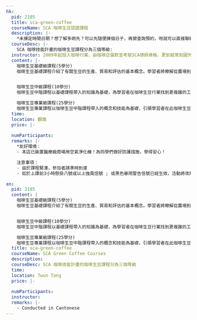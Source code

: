 ```yaml
---
hk:
  pid: 2105
  title: sca-green-coffee
  courseName: SCA 咖啡生豆認證課程
  description: |-
    *未揀定時間日期？想了解多啲先？可以先隨便揀個日子，再撳查詢預約，咁就可以直接聯絡導師了解多啲先再決定啦！
  courseDesc: |-
    SCA 咖啡技能計畫的咖啡生豆課程分為三個等級:
  instructor: 2009年起投入咖啡行業，由咖啡店餐飲至考取SCA導師資格，更到經常到國外做考察深入研究咖啡，喜歡把咖啡知識分享給家。曾為大小企業、學校、機構、各大媒體分享咖啡知識。十年以上經驗，萬勿錯過這不一樣的咖啡體驗！
  content: |-
    咖啡生豆基礎級課程(5學分)
    咖啡生豆基礎課程介紹了有關生豆的生產、貿易和評估的基本概念。學習者將暸解從農場到烘焙商的精品咖啡供應鏈， 包含種植、採收、製程、乾燥、運輸、儲存和配送。在此供應鏈中，學員將更深入瞭解咖啡種植、處理、分級、貿易和 建檔管理的原理，實務操作學習的目標和練習，使學員能習得對咖啡生豆進行基本的評估。筆試則依據此基礎課程的學 習目標進行理論知識的測驗。


    咖啡生豆中級課程(10學分)
    咖啡生豆中階課程以基礎課程帶入的知識為基礎，為學習者在咖啡生豆行業找到更複雜的工作職能做好準備。學員將更深入、更平衡的暸解到植物學、農業學、季節性、製程、靜置、運輸、儲存、去咖啡因、市場、認證、交易和品質差異化，也包含了咖啡生豆契約涉及到的分級、瑕疵和正面風味等。筆試測試中階課程的知識面，而術科操作考試將評估學 員對於咖啡尺寸分級的評估能力，辨別物理性瑕疵，依據處理法、物種和亞種進行樣品的目測區分，檢測感官瑕疵風味， 並且執行樣品分析的基本程序。

    咖啡生豆專業級課程(25學分)
    咖啡生豆專業課程以咖啡生豆中階課程帶入的概念和技能為基礎，引領學習者在此咖啡生豆行業中擔任管理職務做好準 備。此互動課程涵括了咖啡植物學、氣候變化的影響、農場管理、製程方式、常見的感官瑕疵、樣本分析、與生豆交易 相關的期貨市場、建檔管理、咖啡生豆生產成本、契約評估、目標採購計畫、供應商評估和第三方認證等關鍵要素。筆 試將測試專業課程的知識面，而術科操作考試將評估學員識別感官瑕疵風味、一致性的執行樣本評測、為客戶制定標準、 分析樣本和做出採購決定的能力。
  time: 
  location: 觀塘
  price: |-
   
  numParticipants:
  remarks: |-
    *友好環境：
    - 本店已裝置醫療級商場用空氣淨化機！為同學們做好防護措施，學得安心！

    注意事項：
    - 由於課程緊湊，參加者請準時到達
    - 如於上課前3小時懸掛八號或以上強風信號 ; 或黑色暴雨警告信號已經生效，活動將改期

en:
  pid: 2105
  content: |
    咖啡生豆基礎級課程(5學分)
    咖啡生豆基礎課程介紹了有關生豆的生產、貿易和評估的基本概念。學習者將暸解從農場到烘焙商的精品咖啡供應鏈， 包含種植、採收、製程、乾燥、運輸、儲存和配送。在此供應鏈中，學員將更深入瞭解咖啡種植、處理、分級、貿易和 建檔管理的原理，實務操作學習的目標和練習，使學員能習得對咖啡生豆進行基本的評估。筆試則依據此基礎課程的學 習目標進行理論知識的測驗。


    咖啡生豆中級課程(10學分)
    咖啡生豆中階課程以基礎課程帶入的知識為基礎，為學習者在咖啡生豆行業找到更複雜的工作職能做好準備。學員將更深入、更平衡的暸解到植物學、農業學、季節性、製程、靜置、運輸、儲存、去咖啡因、市場、認證、交易和品質差異化，也包含了咖啡生豆契約涉及到的分級、瑕疵和正面風味等。筆試測試中階課程的知識面，而術科操作考試將評估學 員對於咖啡尺寸分級的評估能力，辨別物理性瑕疵，依據處理法、物種和亞種進行樣品的目測區分，檢測感官瑕疵風味， 並且執行樣品分析的基本程序。

    咖啡生豆專業級課程(25學分)
    咖啡生豆專業課程以咖啡生豆中階課程帶入的概念和技能為基礎，引領學習者在此咖啡生豆行業中擔任管理職務做好準 備。此互動課程涵括了咖啡植物學、氣候變化的影響、農場管理、製程方式、常見的感官瑕疵、樣本分析、與生豆交易 相關的期貨市場、建檔管理、咖啡生豆生產成本、契約評估、目標採購計畫、供應商評估和第三方認證等關鍵要素。筆 試將測試專業課程的知識面，而術科操作考試將評估學員識別感官瑕疵風味、一致性的執行樣本評測、為客戶制定標準、 分析樣本和做出採購決定的能力。
  title: sca-green-coffee
  courseName: SCA Green Coffee Courses
  description:
  courseDesc: SCA 咖啡技能計畫的咖啡生豆課程分為三個等級
  time: 
  location: Twun Tong
  price: |-
   
  numParticipants: 
  instructor:
  remarks: |-
    - Conducted in Cantonese
---
```

